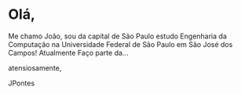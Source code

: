 # Olá,
Me chamo João, sou da capital de São Paulo estudo Engenharia da Computação na Universidade Federal de São Paulo em São José dos Campos! Atualmente Faço parte da...

atensiosamente,

JPontes

<!---
JlPontes/JlPontes is a ✨ special ✨ repository because its `README.md` (this file) appears on your GitHub profile.
You can click the Preview link to take a look at your changes.
--->

